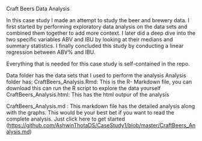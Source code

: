 Craft Beers Data Analysis

In this case study I made an attempt to study the beer and brewery data. I first started by performing exploratory data analysis on the data sets and combined them together to add more context. I later did a deep dive into the two specific variables ABV and IBU by looking at their medians and summary statistics. I finally concluded this study by conducting a linear regression between ABV% and IBU.

Everything that is needed for this case study is self-contained in the repo.

Data folder has the data sets that I used to perform the analysis
Analysis folder has:
 CraftBeers_Analysis.Rmd: This is the R- Markdown file, you can download this can run the R script to explore the data yourself
 CraftBeers_Analysis.html: This has the html outpur of the analysis
 
CraftBeers_Analysis.md : This markdown file has the detailed analysis along with the graphs. This would be your best bet if you want to     read the complete analysis. Just click here to get started (https://github.com/AshwinThotaDS/CaseStudy1/blob/master/CraftBeers_Analysis.md)
